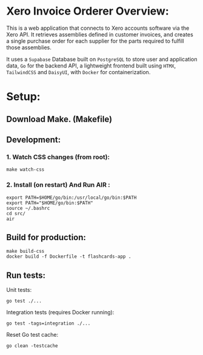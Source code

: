 # Xero Invoice Orderer Overview:

This is a web application that connects to Xero accounts software via the Xero API. It retrieves assemblies defined in customer invoices, and creates a single purchase order for each supplier for the parts required to fulfill those assemblies.

It uses a `Supabase` Database built on `PostgreSQL` to store user and application data, `Go` for the backend API, a lightweight frontend built using `HTMX`, `TailwindCSS` and `DaisyUI`, with `Docker` for containerization.

# Setup:

## Download Make. (Makefile)

## Development:

### 1. Watch CSS changes (from root):
```
make watch-css
```

### 2. Install (on restart) And Run AIR :
```
export PATH=$HOME/go/bin:/usr/local/go/bin:$PATH
export PATH="$HOME/go/bin:$PATH"
source ~/.bashrc
cd src/
air
```


## Build for production:

```
make build-css
docker build -f Dockerfile -t flashcards-app .
```


## Run tests:

Unit tests:
```
go test ./...
```

Integration tests (requires Docker running):
```
go test -tags=integration ./...
```

Reset Go test cache:
```
go clean -testcache
```